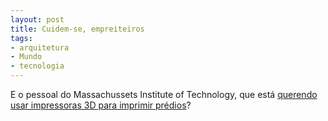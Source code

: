 ```yaml
---
layout: post
title: Cuidem-se, empreiteiros
tags:
- arquitetura
- Mundo
- tecnologia
---
```


E o pessoal do Massachussets Institute of Technology, que está [querendo usar impressoras 3D para imprimir prédios](http://hardware.slashdot.org/story/11/09/16/173210/Printing-a-Building)?

